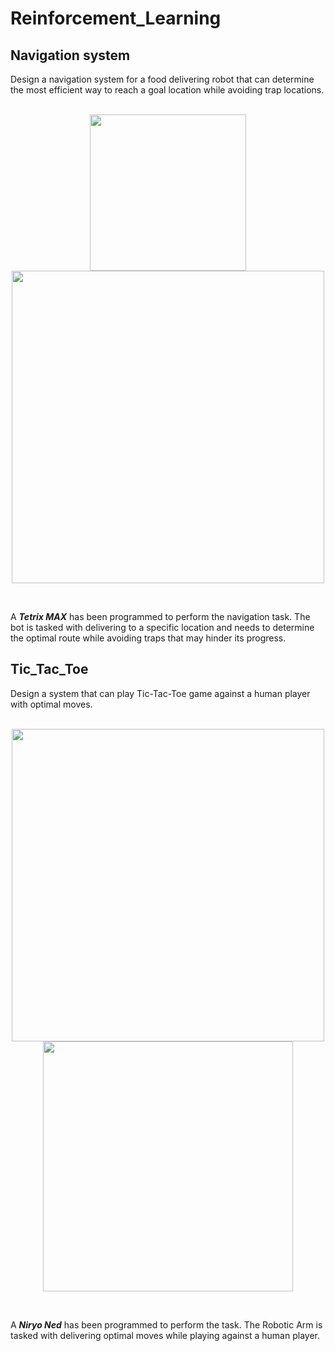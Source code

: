 # Reinforcement_Learning


## Navigation system
Design a navigation system for a food delivering robot that can determine the most efficient way to reach a goal location while avoiding trap locations.
</br>
</br>
<p align="center" >
<img src="https://user-images.githubusercontent.com/90817926/229552813-a3f7d9a2-860f-44e0-bc4a-d2d71591334a.png" width="250" />
<img src="https://user-images.githubusercontent.com/90817926/229553971-511dfc04-fafc-422a-b330-4b270cab8eba.png" width="500"/>
</P>
</br>

A ***Tetrix MAX*** has been programmed to perform the navigation task. The bot is tasked with delivering to a specific location and needs to determine the optimal route while avoiding traps that may hinder its progress.

## Tic_Tac_Toe
Design a system that can play Tic-Tac-Toe game against a human player with optimal moves.</br>
</br>
<p align="center" >
<img src="https://user-images.githubusercontent.com/90817926/226292800-10cd87c9-f21b-426c-9854-16e62f53d50b.gif" width="500" />
<img src="https://user-images.githubusercontent.com/90817926/202924572-ab7ccacc-a54c-42e8-886b-f72dbbefb25c.png" width="400" />
</P>
</br>

A ***Niryo Ned*** has been programmed to perform the task. The Robotic Arm is tasked with delivering optimal moves while playing against a human player.

